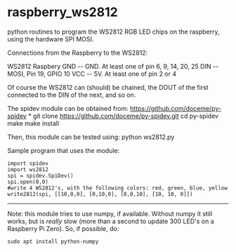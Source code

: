 # raspberry_ws2812
python routines to program the WS2812 RGB LED chips on the raspberry,
using the hardware SPI MOSI.


Connections from the Raspberry to the WS2812:

WS2812     Raspbery
GND   --   GND. At least one of pin 6, 9, 14, 20, 25
DIN   --   MOSI, Pin 19, GPIO 10
VCC   --   5V. At least one of pin 2 or 4

Of course the WS2812 can (should) be chained, the DOUT of the first
connected to the DIN of the next, and so on.

The spidev module can be obtained from:
https://github.com/doceme/py-spidev
*
git clone https://github.com/doceme/py-spidev.git
cd py-spidev
make
make install


Then, this module can be tested using:
python ws2812.py

Sample program that uses the module:
```
import spidev
import ws2812
spi = spidev.SpiDev()
spi.open(0,0)
#write 4 WS2812's, with the following colors: red, green, blue, yellow
write2812(spi, [[10,0,0], [0,10,0], [0,0,10], [10, 10, 0]])
```
    
************
Note: this module tries to use numpy, if available.
Without numpy it still works, but is *really* slow (more than a second
to update 300 LED's on a Raspberry Pi Zero).
So, if possible, do:
```
sudo apt install python-numpy
```